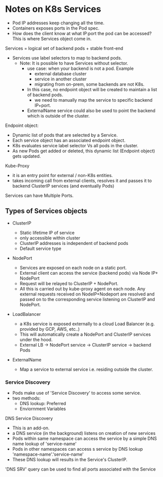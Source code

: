# Notes on K8s Services
- Pod IP addresses keep changing all the time.
- Containers exposes ports in the Pod spec.
- How does the client know at what IP:port the pod can be accessed?
This is where Services object come in. 

Services = logical set of backend pods + stable front-end

- Services use label selectors to map to backend pods.
  - Note: It is possible to have Services without selector.
    - use case: when your backend is not a pod. Example
      - external database cluster
      - service in another cluster
      - migrating from on-prem, some backends are not K8s. 
    - In this case, no endpoint object will be created to maintain a list of backend pods.
      - we need to manually map the service to specific backend IP+port.
    - ExternalName service could also be used to point the backend which is outside of the cluster. 

Endpoint object:
- Dynamic list of pods that are selected by a Service.
- Each service object has an associated endpoint object.
- K8s evaluates service label selector Vs all pods in the cluster.
- As new Pods get added or deleted, this dynamic list (Endpoint object) gets updated.

Kube-Proxy
- it is an entry point for external / non-K8s entities. 
- takes incoming call from external clients, resolves it and passes it to backend ClusterIP services (and eventually Pods)

Services can have Multiple Ports. 

## Types of Services objects

- ClusterIP
  - Static lifetime IP of service
  - only accessible within cluster
  - ClusterIP addresses is independent of backend pods
  - Default service type

- NodePort
  - Services are exposed on each node on a static port. 
  - External client can access the service (backend pods) via Node IP+ NodePort
  - Request will be relayed to ClusterIP + NodePort.
  - All this is carried out by kube-proxy agent on each node. Any external requests received on NodeIP+Nodeport are resolved and passed on to the corresponding service listening on ClusterIP and NodePort. 

- LoadBalancer
  - a K8s service is exposed externally to a cloud Load Balancer (e.g. provided by GCP, AWS, etc..)
  - This will automatically create a NodePort and ClusterIP services under the hood.
  - External LB -> NodePort service -> ClusterIP service -> backend Pods

- ExternalName
  - Map a service to external service i.e. residing outside the cluster.

### Service Discovery
- Pods make use of 'Service Discovery' to access some service. 
- two methods:
  - DNS lookup: Preferred
  - Enviornment Variables

DNS Service Discovery
- This is an add-on. 
- a DNS service (in the background) listens on creation of new services 
- Pods within same namespace can access the service by a simple DNS name lookup of 'service-name'
- Pods in other namespaces can access s service by DNS lookup 'namespace-name'.'service-name'
- These DNS lookup will results in the Service's ClusterIP.

'DNS SRV' query can be used to find all ports associated with the Service


